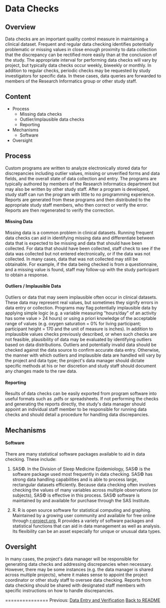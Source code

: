Data Checks
===========

Overview
--------
Data checks are an important quality control measure in maintaining a clinical dataset. Frequent and regular data checking identifies potentially problematic or missing values in close enough proximity to data collection that the discrepancy can be rectified more easily than at the conclusion of the study. The appropriate interval for performing data checks will vary by project, but typically data checks occur weekly, biweekly or monthly. In addition to regular checks, periodic checks may be requested by study investigators for specific data. In these cases, data queries are forwarded to members of the Research Informatics group or other study staff.


Content
-------

* Process
  - Missing data checks
  - Outlier/implausible data checks
  - Reporting
* Mechanisms
  - Software
* Oversight

Process
----------------
Custom programs are written to analyze electronically stored data for discrepancies including outlier values, missing or unverified forms and data fields, and the overall state of data collection and entry. The programs are typically authored by members of the Research Informatics department but may also be written by other study staff. After a program is developed, study staff can run the program with little to no programming experience. Reports are generated from these programs and then distributed to the appropriate study staff members, who then correct or verify the error. Reports are then regenerated to verify the correction.

#### Missing Data
Missing data is a common problem in clinical datasets. Running frequent data checks can aid in identifying missing data and differentiate between data that is expected to be missing and data that should have been collected. For data that should have been collected, staff check to see if the data was collected but not entered electronically, or if the data was not collected. In many cases, data that was not collected may still be obtainable. For example, if the data being checked is from a questionnaire, and a missing value is found, staff may follow-up with the study participant to obtain a response.

#### Outliers / Implausible Data
Outliers or data that may seem implausible often occur in clinical datasets. These data may represent real values, but sometimes they signify errors in data entry or collection. Programs may flag potentially implausible data by applying simple logic (e.g. a variable measuring "hours/day" of an activity has some value > 24 hours) or using a priori knowledge of the acceptable range of values (e.g. oxygen saturation = 0% for living participant; participant height = 170 and the unit of measure is inches). In addition to implausible values checks previously described, or when such checks are not feasible, plausibility of data may be evaluated by identifying outliers based on data distributions. Outliers and potentially invalid data should be checked against the data source to confirm accurate data entry. Otherwise, the manner with which outliers and implausible data are handled will vary by the project and data type; the project's data manager should dictate specific methods at his or her discretion and study staff should document any changes made to the raw data.

#### Reporting
Results of data checks can be easily exported from program software into useful formats such as .pdfs or spreadsheets. If not performing the checks and generating the reports directly, the study's data manager should appoint an individual staff member to be responsible for running data checks and should detail a procedure for handling data discrepancies.

Mechanisms
----------

#### Software
There are many statistical software packages available to aid in data checking. These include:

1. SAS©. In the Division of Sleep Medicine Epidemiology, SAS© is the software package used most frequently in data checking. SAS© has strong data handling capabilities and is able to process large, rectangular datasets efficiently. Because data checking often involves checking the values of many variables across multiple observations (or subjects), SAS© is effective in this process. SAS© software is maintained by and available for purchase through the SAS Institute.

2. R. R is open source software for statistical computing and graphing. Maintained by a growing user community and available for free online through [r-project.org](http://www.r-project.org/), R provides a variety of software packages and statistical functions that can aid in data management as well as analysis. Its flexibility can be an asset especially for unique or unusual data types.

Oversight
---------
In many cases, the project's data manager will be responsible for generating data checks and addressing discrepancies when necessary. However, there may be some instances (e.g. the data manager is shared across multiple projects), where it makes sense to appoint the project coordinator or other study staff to oversee data checking. Reports from data checking should be shared with designated staff members with specific instructions on how to handle discrepancies.

===============
Previous: [Data Entry and Verification](https://github.com/sleepepi/data-management/blob/master/300-data-entry-and-verification.md) 
[Back to README](README.md)
